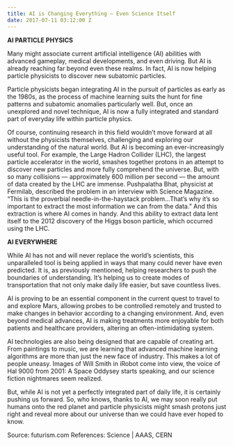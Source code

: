 ```yaml
---
title: AI is Changing Everything – Even Science Itself
date: 2017-07-11 03:12:00 Z
---
```



**AI PARTICLE PHYSICS**

Many might associate current artificial intelligence (AI) abilities with advanced gameplay, medical developments, and even driving. But AI is already reaching far beyond even these realms. In fact, AI is now helping particle physicists to discover new subatomic particles.

Particle physicists began integrating AI in the pursuit of particles as early as the 1980s, as the process of machine learning suits the hunt for fine patterns and subatomic anomalies particularly well. But, once an unexplored and novel technique, AI is now a fully integrated and standard part of everyday life within particle physics.

Of course, continuing research in this field wouldn’t move forward at all without the physicists themselves, challenging and exploring our understanding of the natural world. But AI is becoming an ever-increasingly useful tool. For example, the Large Hadron Collider (LHC), the largest particle accelerator in the world, smashes together protons in an attempt to discover new particles and more fully comprehend the universe. But, with so many collisions — approximately 600 million per second — the amount of data created by the LHC are immense.
Pushpalatha Bhat, physicist at Fermilab, described the problem in an interview with Science Magazine. “This is the proverbial needle-in-the-haystack problem…That’s why it’s so important to extract the most information we can from the data.” And this extraction is where AI comes in handy. And this ability to extract data lent itself to the 2012 discovery of the Higgs boson particle, which occurred using the LHC.

**AI EVERYWHERE**

While AI has not and will never replace the world’s scientists, this unparalleled tool is being applied in ways that many could never have even predicted. It is, as previously mentioned, helping researchers to push the boundaries of understanding. It’s helping us to create modes of transportation that not only make daily life easier, but save countless lives.

AI is proving to be an essential component in the current quest to travel to and explore Mars, allowing probes to be controlled remotely and trusted to make changes in behavior according to a changing environment. And, even beyond medical advances, AI is making treatments more enjoyable for both patients and healthcare providers, altering an often-intimidating system.

AI technologies are also being designed that are capable of creating art. From paintings to music, we are learning that advanced machine learning algorithms are more than just the new face of industry. This makes a lot of people uneasy. Images of Will Smith in iRobot come into view, the voice of Hal 9000 from 2001: A Space Oddysey starts speaking, and our science fiction nightmares seem realized.

But, while AI is not yet a perfectly integrated part of daily life, it is certainly pushing us forward. So, who knows, thanks to AI, we may soon really put humans onto the red planet and particle physicists might smash protons just right and reveal more about our universe than we could have ever hoped to know.

Source: futurism.com
References: Science | AAAS, CERN

 
